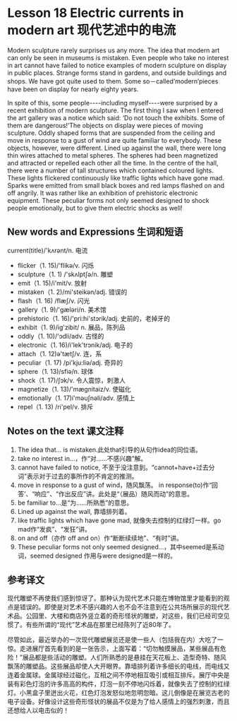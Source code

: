 # Lesson 18 Electric currents in modern art 现代艺述中的电流
Modern sculpture rarely surprises us any more. The idea that modern art can only be seen in museums is mistaken. Even people who take no interest in art cannot have failed to notice examples of modern sculpture on display in public places. Strange forms stand in gardens, and outside buildings and shops. We have got quite used to them. Some so－called‘modern’pieces have been on display for nearly eighty years.

In spite of this, some people----including myself----were surprised by a recent exhibition of modern sculpture. The first thing I saw when I entered the art gallery was a notice which said: ‘Do not touch the exhibits. Some of them are dangerous!’The objects on display were pieces of moving sculpture. Oddly shaped forms that are suspended from the ceiling and move in response to a gust of wind are quite familiar to everybody. These objects, however, were different. Lined up against the wall, there were long thin wires attached to metal spheres. The spheres had been magnetized and attracted or repelled each other all the time. In the centre of the hall, there were a number of tall structures which contained coloured lights. These lights flickered continuously like traffic lights which have gone mad. Sparks were emitted from small black boxes and red lamps flashed on and off angrily. It was rather like an exhibition of prehistoric electronic equipment. These peculiar forms not only seemed designed to shock people emotionally, but to give them electric shocks as well!

## New words and Expressions 生词和短语

current(title)/'kʌrənt/n. 电流
* flicker（1. 15)/'flikə/v. 闪烁
* sculpture（1. 1) /'skʌlptʃə/n. 雕塑
* emit（1. 15)/i'mit/v. 放射
* mistaken（1. 2)/mi'steikən/adj. 错误的
* flash（1. 16) /flæʃ/v. 闪光
* gallery（1. 9)/'gæləri/n. 美术馆
* prehistoric（1. 16)/'pri:hi'stɔrik/adj. 史前的，老掉牙的
* exhibit（1. 9)/ig'zibit/ n. 展品，陈列品
* oddly（1. 10)/'ɔdli/adv. 古怪的
* electronic（1. 16)/i'lek'trɔnik/adj. 电子的
* attach（1. 12)ə'tætʃ/v. 连，系
* peculiar（1. 17) /pi'kju:liə/adj. 奇异的
* sphere（1. 13)/sfiə/n. 球体
* shock（1. 17)/ʃɔk/v. 令人震惊，刺激人
* magnetize（1. 13)/'mægnitaiz/v. 使磁化
* emotionally（1. 17)i'məuʃnəli/adv. 感情上
* repel（1. 13) /ri'pel/v. 排斥

## Notes on the text 课文注释

1. The idea that… is mistaken.此处that引导的从句作idea的同位语。
2. take no interest in…，作“对……不感兴趣”解。
3. cannot have failed to notice, 不至于没注意到。“cannot+have+过去分词”表示对于过去的事所作的不肯定的推测。
4. move in response to a gust of wind，随风飘荡。
	in response(to)作“回答’、“响应”、“作出反应”讲。此处是“（展品）随风而动”的意思。
5. be familiar to…是“为……所熟悉”的意思。
6. Lined up against the wall, 靠墙排列着。
7. like traffic lights which have gone mad, 就像失去控制的红绿灯一样。go mad作“发疯”、“发狂”讲。
8. on and off（亦作 off and on）作“断断续续地”、“有时”讲。
9. These peculiar forms not only seemed designed…，其中seemed是系动词，seemed designed 作用与were designed是一样的。

## 参考译文

现代雕塑不再使我们感到惊讶了。那种认为现代艺术只能在博物馆里才能看到的观点是错误的。即使是对艺术不感兴趣的人也不会不注意到在公共场所展示的现代艺术品。公园里、大楼和商店外竖立着的奇形怪状的雕塑，对这些，我们已经司空见惯了。有些所谓的“现代”艺术品在那里已经陈列了近80年了。

尽管如此，最近举办的一次现代雕塑展览还是使一些人（包括我在内）大吃了一惊。走进展厅首先看到的是一张告示，上面写着：“切勿触摸展品，某些展品有危险！”展品都是些活动的雕塑。人们所熟悉的是悬挂在天花板上、造型奇特、随风飘荡的雕塑品。这些展品却使人大开眼界。靠墙排列着许多细长的电线，而电线又连着金属球。金属球经过磁化，互相之间不停地相互吸引或相互排斥。展厅中央是装有彩色灯泡的许多高高的构件，灯泡一刻不停地闪烁着，就像失去了控制的红绿灯。小黑盒子里迸出火花，红色灯泡发怒似地忽明忽暗。这儿倒像是在展览古老的电子设备。好像设计这些奇形怪状的展品不仅是为了给人感情上的强烈刺激，而且还想给人以电击似的！

